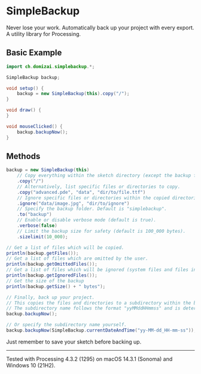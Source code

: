 # SimpleBackup

Never lose your work. Automatically back up your project with every export. A utility library for Processing.

## Basic Example

```java
import ch.domizai.simplebackup.*;

SimpleBackup backup;

void setup() {
    backup = new SimpleBackup(this).copy("/");
}

void draw() {
}

void mouseClicked() {
    backup.backupNow();
}
```

## Methods

```java
backup = new SimpleBackup(this)
    // Copy everything within the sketch directory (except the backup folder).
    .copy("/")
    // Alternatively, list specific files or directories to copy.
    .copy("advanced.pde", "data", "dir/to/file.ttf")
    // Ignore specific files or directories within the copied directories.
    .ignore("data/image.jpg", "dir/to/ignore")
    // Specify the backup folder. Default is "simplebackup".
    .to("backup")
    // Enable or disable verbose mode (default is true).
    .verbose(false)
    // Limit the backup size for safety (default is 100_000 bytes).
    .sizelimit(10_000);              

// Get a list of files which will be copied.
println(backup.getFiles());
// Get a list of files which are omitted by the user.
println(backup.getOmittedFiles());
// Get a list of files which will be ignored (system files and files in the backup folder).
println(backup.getIgnoredFiles());
// Get the size of the backup
println(backup.getSize() + " bytes");

// Finally, back up your project. 
// This copies the files and directories to a subdirectory within the backup folder.
// The subdirectory name follows the format "yyMMddHHmmss" and is determined at backup time.
backup.backupNow();

// Or specify the subdirectory name yourself.
backup.backupNow(SimpleBackup.currentDateAndTime("yy-MM-dd_HH-mm-ss"));
```

Just remember to save your sketch before backing up.

---

Tested with Processing 4.3.2 (1295) on macOS 14.3.1 (Sonoma) and Windows 10 (21H2).
